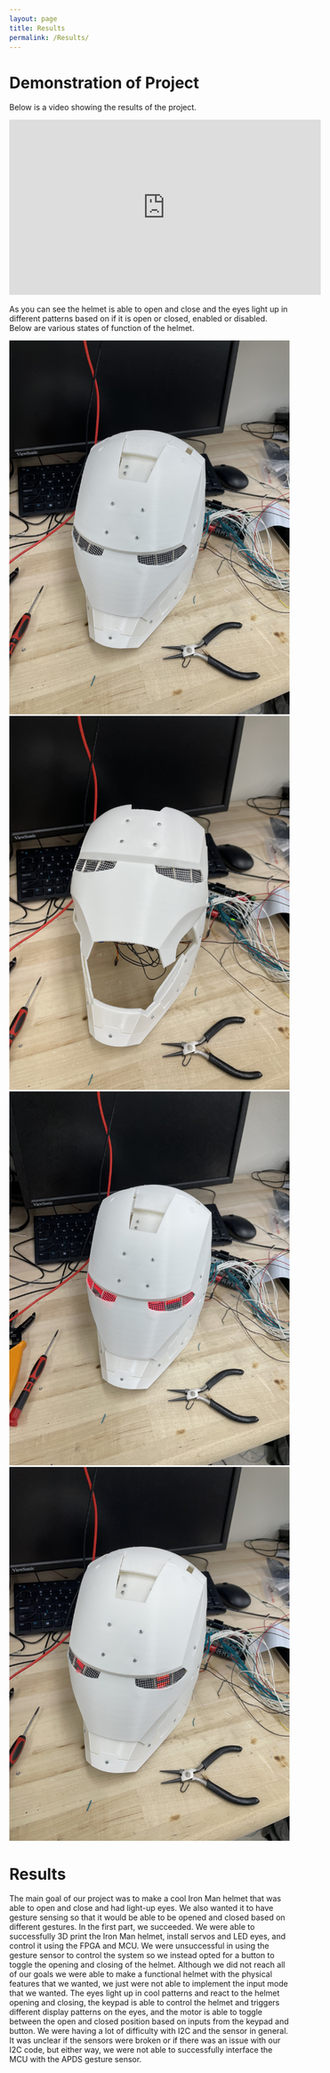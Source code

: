 ```yaml
---
layout: page
title: Results
permalink: /Results/
---
```


# Demonstration of Project

Below is a video showing the results of the project. 

<iframe width="560" height="315" src="https://www.youtube.com/embed/C_qrYeCEahk" frameborder="0" allow="autoplay; encrypted-media" allowfullscreen></iframe>

As you can see the helmet is able to open and close and the eyes light up in different patterns based on if it is open or closed, enabled or disabled. Below are various states of function of the helmet.

![Helmet Closed](./assets/img/helmetClosed.jpg)
![Helmet Open](./assets/img/helmetOpen.jpg)
![Helmet Power Up](./assets/img/helmetPowerUp.jpg)
![Helmet Power Down](./assets/img/helmetPowerDown.jpg)

# Results

The main goal of our project was to make a cool Iron Man helmet that was able to open and close and had light-up eyes. We also wanted it to have gesture sensing so that it would be able to be opened and closed based on different gestures. In the first part, we succeeded. We were able to successfully 3D print the Iron Man helmet, install servos and LED eyes, and control it using the FPGA and MCU. We were unsuccessful in using the gesture sensor to control the system so we instead opted for a button to toggle the opening and closing of the helmet. Although we did not reach all of our goals we were able to make a functional helmet with the physical features that we wanted, we just were not able to implement the input mode that we wanted. The eyes light up in cool patterns and react to the helmet opening and closing, the keypad is able to control the helmet and triggers different display patterns on the eyes, and the motor is able to toggle between the open and closed position based on inputs from the keypad and button. We were having a lot of difficulty with I2C and the sensor in general. It was unclear if the sensors were broken or if there was an issue with our I2C code, but either way, we were not able to successfully interface the MCU with the APDS gesture sensor.
